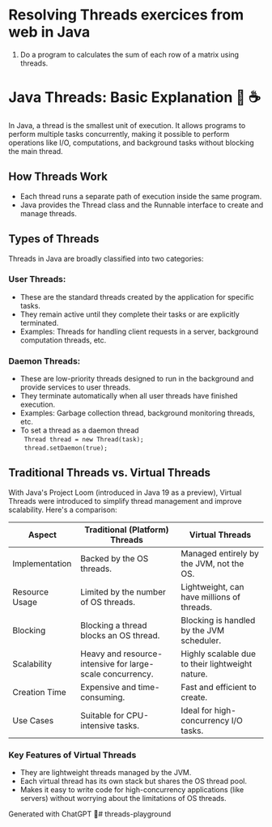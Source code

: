 # Resolving Threads exercices from web in Java
1) Do a program to calculates the sum of each row of a matrix using threads.

# Java Threads: Basic Explanation 🧵 ☕

In Java, a thread is the smallest unit of execution. It allows programs to perform multiple tasks concurrently, making
it possible to perform operations like I/O, computations, and background tasks without blocking the main thread.

## How Threads Work

* Each thread runs a separate path of execution inside the same program.
* Java provides the Thread class and the Runnable interface to create and manage threads.

## Types of Threads

Threads in Java are broadly classified into two categories:

### User Threads:

* These are the standard threads created by the application for specific tasks.
* They remain active until they complete their tasks or are explicitly terminated.
* Examples: Threads for handling client requests in a server, background computation threads, etc.

### Daemon Threads:

* These are low-priority threads designed to run in the background and provide services to user threads.
* They terminate automatically when all user threads have finished execution.
* Examples: Garbage collection thread, background monitoring threads, etc.
* To set a thread as a daemon thread
  <br/>` Thread thread = new Thread(task);`
  <br/>` thread.setDaemon(true);`

## Traditional Threads vs. Virtual Threads

With Java's Project Loom (introduced in Java 19 as a preview), Virtual Threads were introduced to simplify thread
management and improve scalability. Here's a comparison:

| Aspect         | Traditional (Platform) Threads                            | Virtual Threads                                  |
|----------------|-----------------------------------------------------------|--------------------------------------------------|
| Implementation | Backed by the OS threads.                                 | Managed entirely by the JVM, not the OS.         |
| Resource Usage | Limited by the number of OS threads.                      | Lightweight, can have millions of threads.       |
| Blocking       | 	Blocking a thread blocks an OS thread.                   | Blocking is handled by the JVM scheduler.        |
| Scalability    | Heavy and resource-intensive for large-scale concurrency. | Highly scalable due to their lightweight nature. |
| Creation Time  | 	Expensive and time-consuming.                            | Fast and efficient to create.                    |
| Use Cases      | Suitable for CPU-intensive tasks.                         | Ideal for high-concurrency I/O tasks.	           |


### Key Features of Virtual Threads
* They are lightweight threads managed by the JVM.
* Each virtual thread has its own stack but shares the OS thread pool.
* Makes it easy to write code for high-concurrency applications (like servers) without worrying about the limitations of OS threads.

Generated with ChatGPT 🤖#   t h r e a d s - p l a y g r o u n d  
 